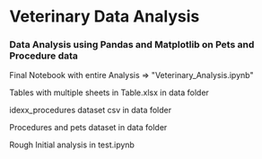 # Veterinary Data Analysis
### Data Analysis using Pandas and Matplotlib on Pets and Procedure data



Final Notebook with entire Analysis => "Veterinary_Analysis.ipynb"

Tables with multiple sheets in Table.xlsx in data folder

idexx_procedures dataset csv in data folder

Procedures and pets dataset in data folder

Rough Initial analysis in test.ipynb
